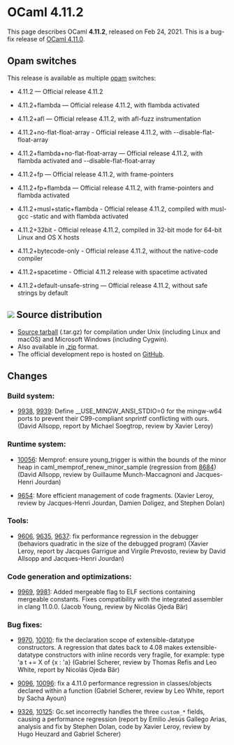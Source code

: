 <!-- ((! set title OCaml 4.11.2 !)) -->

# OCaml 4.11.2

This page describes OCaml **4.11.2**, released on Feb 24, 2021.
This is a bug-fix release of [OCaml 4.11.0](4.11.0.html).


Opam switches
-------------

This release is available as multiple
[opam](https://opam.ocaml.org/doc/Usage.html) switches:

- 4.11.2 — Official release 4.11.2
- 4.11.2+flambda — Official release 4.11.2, with flambda activated

- 4.11.2+afl — Official release 4.11.2, with afl-fuzz instrumentation
- 4.11.2+no-flat-float-array - Official release 4.11.2, with
  --disable-flat-float-array
- 4.11.2+flambda+no-flat-float-array — Official release 4.11.2, with
  flambda activated and --disable-flat-float-array
- 4.11.2+fp — Official release 4.11.2, with frame-pointers
- 4.11.2+fp+flambda — Official release 4.11.2, with frame-pointers
  and flambda activated
- 4.11.2+musl+static+flambda - Official release 4.11.2, compiled with
  musl-gcc -static and with flambda activated

- 4.11.2+32bit - Official release 4.11.2, compiled in 32-bit mode
  for 64-bit Linux and OS X hosts
- 4.11.2+bytecode-only - Official release 4.11.2, without the
  native-code compiler

- 4.11.2+spacetime - Official 4.11.2 release with spacetime activated
- 4.11.2+default-unsafe-string — Official release 4.11.2, without
  safe strings by default



![](../img/source.gif "") Source distribution
---------------------------------------------

- [Source
  tarball](https://github.com/ocaml/ocaml/archive/4.11.2.tar.gz)
  (.tar.gz) for compilation under Unix (including Linux and macOS)
  and Microsoft Windows (including Cygwin).
- Also available in
  [.zip](https://github.com/ocaml/ocaml/archive/4.11.2.zip)
  format.
- The official development repo is hosted on
  [GitHub](https://github.com/ocaml/ocaml).

Changes
-------

### Build system:

- [9938](https://github.com/ocaml/ocaml/issues/9938), [9939](https://github.com/ocaml/ocaml/issues/9939): Define __USE_MINGW_ANSI_STDIO=0 for the mingw-w64 ports to
  prevent their C99-compliant snprintf conflicting with ours.
  (David Allsopp, report by Michael Soegtrop, review by Xavier Leroy)

### Runtime system:

- [10056](https://github.com/ocaml/ocaml/issues/10056): Memprof: ensure young_trigger is within the bounds of the minor
  heap in caml_memprof_renew_minor_sample (regression from [8684](https://github.com/ocaml/ocaml/issues/8684))
  (David Allsopp, review by Guillaume Munch-Maccagnoni and
  Jacques-Henri Jourdan)

- [9654](https://github.com/ocaml/ocaml/issues/9654): More efficient management of code fragments.
  (Xavier Leroy, review by Jacques-Henri Jourdan, Damien Doligez, and
  Stephen Dolan)

### Tools:

- [9606](https://github.com/ocaml/ocaml/issues/9606), [9635](https://github.com/ocaml/ocaml/issues/9635), [9637](https://github.com/ocaml/ocaml/issues/9637): fix performance regression in the debugger
  (behaviors quadratic in the size of the debugged program)
  (Xavier Leroy, report by Jacques Garrigue and Virgile Prevosto,
  review by David Allsopp and Jacques-Henri Jourdan)

### Code generation and optimizations:

- [9969](https://github.com/ocaml/ocaml/issues/9969), [9981](https://github.com/ocaml/ocaml/issues/9981): Added mergeable flag to ELF sections containing mergeable
  constants.  Fixes compatibility with the integrated assembler in clang 11.0.0.
  (Jacob Young, review by Nicolás Ojeda Bär)

### Bug fixes:

- [9970](https://github.com/ocaml/ocaml/issues/9970), [10010](https://github.com/ocaml/ocaml/issues/10010): fix the declaration scope of extensible-datatype constructors.
  A regression that dates back to 4.08 makes extensible-datatype constructors
  with inline records very fragile, for example:
    type 'a t += X of {x : 'a}
  (Gabriel Scherer, review by Thomas Refis and Leo White,
   report by Nicolás Ojeda Bär)

- [9096](https://github.com/ocaml/ocaml/issues/9096), [10096](https://github.com/ocaml/ocaml/issues/10096): fix a 4.11.0 performance regression in classes/objects
  declared within a function
  (Gabriel Scherer, review by Leo White, report by Sacha Ayoun)

- [9326](https://github.com/ocaml/ocaml/issues/9326), [10125](https://github.com/ocaml/ocaml/issues/10125): Gc.set incorrectly handles the three `custom_*` fields,
  causing a performance regression
  (report by Emilio Jesús Gallego Arias, analysis and fix by Stephen Dolan,
   code by Xavier Leroy, review by Hugo Heuzard and Gabriel Scherer)
